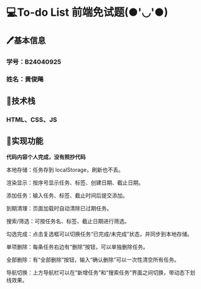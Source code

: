 # 💻To-do List 前端免试题(●'◡'●)
## 🖊️基本信息
### 学号：B24040925
### 姓名：黄俊飚

## 💭技术栈

### HTML、CSS、JS

## 🎉实现功能

**代码内容个人完成，没有照抄代码**

本地存储：任务存到 localStorage，刷新也不丢。

渲染显示：按序号显示任务、标签、创建日期、截止日期。

添加任务：输入任务、标签、截止时间后提交添加。

到期清理：页面加载时自动清除已过期任务。

搜索/筛选：可按任务名、标签、截止日期进行筛选。

勾选完成：点击复选框可以切换任务“已完成/未完成”状态，并同步到本地存储。

单项删除：每条任务右边有“删除”按钮，可以单独删除任务。

全部删除：有“全部删除”按钮，输入“确认删除”可以一次性清空所有任务。

导航切换：上方导航栏可以在“新增任务”和“搜索任务”界面之间切换，带动态下划线效果。
